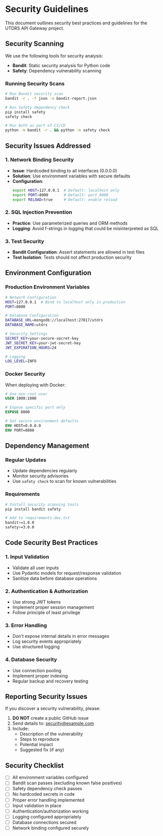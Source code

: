 # Security Guidelines

This document outlines security best practices and guidelines for the UTDRS API Gateway project.

## Security Scanning

We use the following tools for security analysis:

- **Bandit**: Static security analysis for Python code
- **Safety**: Dependency vulnerability scanning

### Running Security Scans

```bash
# Run Bandit security scan
bandit -r . -f json -o bandit-report.json

# Run Safety dependency check  
pip install safety
safety check

# Run both as part of CI/CD
python -m bandit -r . && python -m safety check
```

## Security Issues Addressed

### 1. Network Binding Security
- **Issue**: Hardcoded binding to all interfaces (0.0.0.0)
- **Solution**: Use environment variables with secure defaults
- **Configuration**:
  ```bash
  export HOST=127.0.0.1  # Default: localhost only
  export PORT=8000       # Default: port 8000
  export RELOAD=true     # Default: enable reload
  ```

### 2. SQL Injection Prevention
- **Practice**: Use parameterized queries and ORM methods
- **Logging**: Avoid f-strings in logging that could be misinterpreted as SQL

### 3. Test Security
- **Bandit Configuration**: Assert statements are allowed in test files
- **Test Isolation**: Tests should not affect production security

## Environment Configuration

### Production Environment Variables
```bash
# Network Configuration
HOST=127.0.0.1  # Bind to localhost only in production
PORT=8000

# Database Configuration  
DATABASE_URL=mongodb://localhost:27017/utdrs
DATABASE_NAME=utdrs

# Security Settings
SECRET_KEY=your-secure-secret-key
JWT_SECRET_KEY=your-jwt-secret-key
JWT_EXPIRATION_HOURS=24

# Logging
LOG_LEVEL=INFO
```

### Docker Security
When deploying with Docker:
```dockerfile
# Use non-root user
USER 1000:1000

# Expose specific port only
EXPOSE 8000

# Set secure environment defaults
ENV HOST=0.0.0.0
ENV PORT=8000
```

## Dependency Management

### Regular Updates
- Update dependencies regularly
- Monitor security advisories
- Use `safety check` to scan for known vulnerabilities

### Requirements
```bash
# Install security scanning tools
pip install bandit safety

# Add to requirements-dev.txt
bandit>=1.8.0
safety>=3.0.0
```

## Code Security Best Practices

### 1. Input Validation
- Validate all user inputs
- Use Pydantic models for request/response validation
- Sanitize data before database operations

### 2. Authentication & Authorization
- Use strong JWT tokens
- Implement proper session management
- Follow principle of least privilege

### 3. Error Handling
- Don't expose internal details in error messages
- Log security events appropriately
- Use structured logging

### 4. Database Security
- Use connection pooling
- Implement proper indexing
- Regular backup and recovery testing

## Reporting Security Issues

If you discover a security vulnerability, please:

1. **DO NOT** create a public GitHub issue
2. Send details to: security@example.com
3. Include:
   - Description of the vulnerability
   - Steps to reproduce
   - Potential impact
   - Suggested fix (if any)

## Security Checklist

- [ ] All environment variables configured
- [ ] Bandit scan passes (excluding known false positives)
- [ ] Safety dependency check passes
- [ ] No hardcoded secrets in code
- [ ] Proper error handling implemented
- [ ] Input validation in place
- [ ] Authentication/authorization working
- [ ] Logging configured appropriately
- [ ] Database connections secured
- [ ] Network binding configured securely
